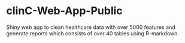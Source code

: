 # clinC-Web-App-Public
Shiny web app to clean healthcare data with over 5000 features and generate reports which consists of over 40 tables using R-markdown.
